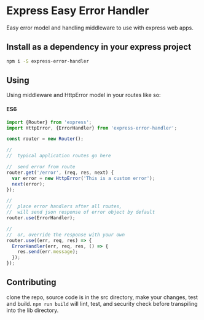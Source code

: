 # Express Easy Error Handler
Easy error model and handling middleware to use with express web apps.
## Install as a dependency in your express project
```sh
npm i -S express-error-handler
```
## Using
Using middleware and HttpError model in your routes like so:

#### ES6
```javascript
import {Router} from 'express';
import HttpError, {ErrorHandler} from 'express-error-handler';

const router = new Router();

//
//  typical application routes go here

//  send error from route
router.get('/error', (req, res, next) {
  var error = new HttpError('This is a custom error');
  next(error);
});

//
//  place error handlers after all routes, 
//  will send json response of error object by default
router.use(ErrorHandler);

//
//  or, override the response with your own
router.use((err, req, res) => {
  ErrorHandler(err, req, res, () => {
    res.send(err.message);
  });
});
```

## Contributing
clone the repo, source code is in the src directory, make your changes, test and build. `npm run build` will lint, test, and security check before transpiling into the lib directory.